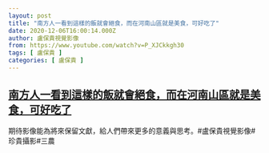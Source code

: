 ```yaml
---
layout: post
title: "南方人一看到這樣的飯就會絕食，而在河南山區就是美食，可好吃了"
date: 2020-12-06T16:00:14.000Z
author: 盧保貴視覺影像
from: https://www.youtube.com/watch?v=P_XJCkkgh30
tags: [ 盧保貴 ]
categories: [ 盧保貴 ]
---
```

<!--1607270414000-->
[南方人一看到這樣的飯就會絕食，而在河南山區就是美食，可好吃了](https://www.youtube.com/watch?v=P_XJCkkgh30)
------

<div>
期待影像能為將來保留文獻，給人們帶來更多的意義與思考。#盧保貴視覺影像#珍貴攝影#三農
</div>
